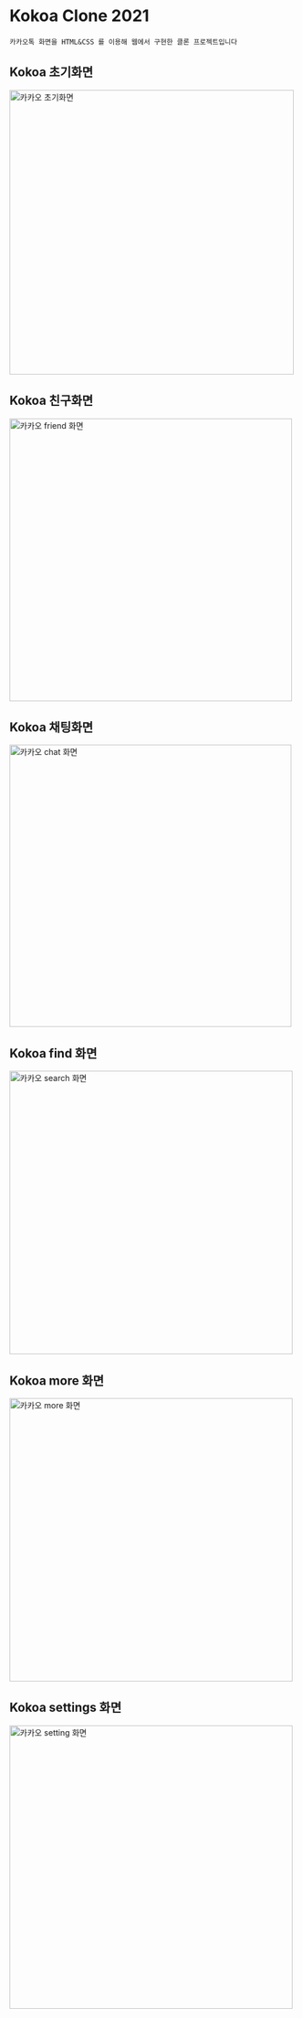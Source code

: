 # Kokoa Clone 2021
~~~
카카오톡 화면을 HTML&CSS 를 이용해 웹에서 구현한 클론 프로젝트입니다
~~~

## Kokoa 초기화면
<img width="498" alt="카카오 초기화면" src="https://user-images.githubusercontent.com/75306311/111929842-db432580-8afa-11eb-9dc9-ed19493b3e11.png">

## Kokoa 친구화면
<img width="495" alt="카카오 friend 화면" src="https://user-images.githubusercontent.com/75306311/111929932-18a7b300-8afb-11eb-87b8-9ac8b103ebfe.png">

## Kokoa 채팅화면
<img width="494" alt="카카오 chat 화면" src="https://user-images.githubusercontent.com/75306311/111929930-16455900-8afb-11eb-9814-3ec1afc48f86.png">

## Kokoa find 화면
<img width="496" alt="카카오 search 화면" src="https://user-images.githubusercontent.com/75306311/111929938-1a717680-8afb-11eb-935e-63df3eb25439.png">

## Kokoa more 화면
<img width="496" alt="카카오 more 화면" src="https://user-images.githubusercontent.com/75306311/111929936-19404980-8afb-11eb-8016-f500cfac2211.png">

## Kokoa settings 화면
<img width="496" alt="카카오 setting 화면" src="https://user-images.githubusercontent.com/75306311/111929943-1b0a0d00-8afb-11eb-8035-79bcbe135ab6.png">
